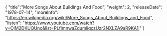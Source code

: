 {
  "title":"More Songs About Buildings And Food",
  "weight": 2,
  "releaseDate": "1978-07-14",
  "moreInfo": "https://en.wikipedia.org/wiki/More_Songs_About_Buildings_and_Food",
  "listen": "https://www.youtube.com/watch?v=OjM2DKUQUnc&list=PLfimnwaZdumiiqczUzr2NXLZA9aR9KA1i"
}
